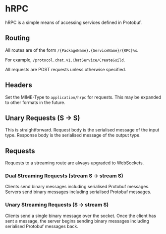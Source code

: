 # hRPC

hRPC is a simple means of accessing services defined in Protobuf.

## Routing

All routes are of the form `/{PackageName}.{ServiceName}/{RPC}%s`.

For example, `/protocol.chat.v1.ChatService/CreateGuild`.

All requests are POST requests unless otherwise specified.

## Headers

Set the MIME-Type to `application/hrpc` for requests.
This may be expanded to other formats in the future.

## Unary Requests (S -> S)

This is straightforward.
Request body is the serialised message of the input type.
Response body is the serialised message of the output type.

## Requests

Requests to a streaming route are always upgraded to WebSockets.

### Dual Streaming Requests (stream S -> stream S)

Clients send binary messages including serialised Protobuf messages.
Servers send binary messages including serialised Protobuf messages.

### Unary Streaming Requests (S -> stream S)

Clients send a single binary message over the socket.
Once the client has sent a message, the server begins sending binary messages including serialised Protobuf messages back.

